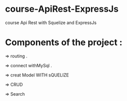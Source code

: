 # course-ApiRest-ExpressJs
course Api Rest with Squelize and ExpressJs

# Components of the project : 

 => routing .
 
 => connect withMySql .
 
 => creat Model WITH sQUELIZE
 
 => CRUD 
 
 => Search 
 
